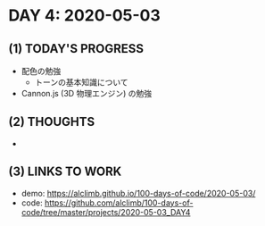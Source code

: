 # DAY 4: 2020-05-03
## (1) TODAY'S PROGRESS
- 配色の勉強
  - トーンの基本知識について
- Cannon.js (3D 物理エンジン) の勉強

## (2) THOUGHTS
- 

## (3) LINKS TO WORK
- demo: https://alclimb.github.io/100-days-of-code/2020-05-03/
- code: https://github.com/alclimb/100-days-of-code/tree/master/projects/2020-05-03_DAY4
